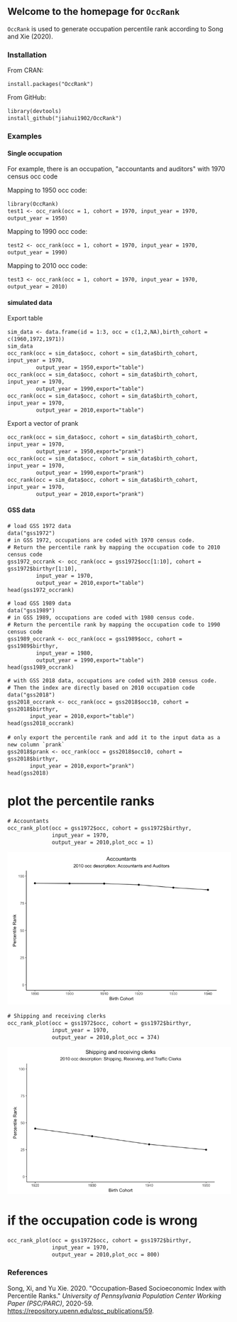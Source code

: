 ## Welcome to the homepage for `OccRank`
`OccRank` is used to generate occupation percentile rank according to Song and Xie (2020). 

### Installation

From CRAN:
```
install.packages("OccRank")
```

From GitHub:
```
library(devtools)
install_github("jiahui1902/OccRank")
```

### Examples

#### Single occupation

For example, there is an occupation, "accountants and auditors" with 1970 census occ code

Mapping to 1950 occ code:

```
library(OccRank)
test1 <- occ_rank(occ = 1, cohort = 1970, input_year = 1970, output_year = 1950)
```

Mapping to 1990 occ code:
```
test2 <- occ_rank(occ = 1, cohort = 1970, input_year = 1970, output_year = 1990)
```

Mapping to 2010 occ code:
```
test3 <- occ_rank(occ = 1, cohort = 1970, input_year = 1970, output_year = 2010)
```

#### simulated data

Export table

```
sim_data <- data.frame(id = 1:3, occ = c(1,2,NA),birth_cohort = c(1960,1972,1971))
sim_data
occ_rank(occ = sim_data$occ, cohort = sim_data$birth_cohort, input_year = 1970, 
         output_year = 1950,export="table")
occ_rank(occ = sim_data$occ, cohort = sim_data$birth_cohort, input_year = 1970, 
         output_year = 1990,export="table")
occ_rank(occ = sim_data$occ, cohort = sim_data$birth_cohort, input_year = 1970, 
         output_year = 2010,export="table")
```


Export a vector of prank

```
occ_rank(occ = sim_data$occ, cohort = sim_data$birth_cohort, input_year = 1970, 
         output_year = 1950,export="prank")
occ_rank(occ = sim_data$occ, cohort = sim_data$birth_cohort, input_year = 1970, 
         output_year = 1990,export="prank")
occ_rank(occ = sim_data$occ, cohort = sim_data$birth_cohort, input_year = 1970, 
         output_year = 2010,export="prank")

```

#### GSS data

```
# load GSS 1972 data
data("gss1972")
# in GSS 1972, occupations are coded with 1970 census code. 
# Return the percentile rank by mapping the occupation code to 2010 census code
gss1972_occrank <- occ_rank(occ = gss1972$occ[1:10], cohort = gss1972$birthyr[1:10],
         input_year = 1970,
         output_year = 2010,export="table")
head(gss1972_occrank)
```


```
# load GSS 1989 data
data("gss1989")
# in GSS 1989, occupations are coded with 1980 census code. 
# Return the percentile rank by mapping the occupation code to 1990 census code
gss1989_occrank <- occ_rank(occ = gss1989$occ, cohort = gss1989$birthyr,
         input_year = 1980,
         output_year = 1990,export="table")
head(gss1989_occrank)
```

```
# with GSS 2018 data, occupations are coded with 2010 census code.
# Then the index are directly based on 2010 occupation code
data("gss2018")
gss2018_occrank <- occ_rank(occ = gss2018$occ10, cohort = gss2018$birthyr,
       input_year = 2010,export="table")
head(gss2018_occrank)

# only export the percentile rank and add it to the input data as a new column `prank`
gss2018$prank <- occ_rank(occ = gss2018$occ10, cohort = gss2018$birthyr,
       input_year = 2010,export="prank")
head(gss2018)
```

# plot the percentile ranks
```
# Accountants
occ_rank_plot(occ = gss1972$occ, cohort = gss1972$birthyr,
              input_year = 1970,
              output_year = 2010,plot_occ = 1)
```
![alt text](./figures/figure1.png?raw=true "Accountants")

```
# Shipping and receiving clerks
occ_rank_plot(occ = gss1972$occ, cohort = gss1972$birthyr,
              input_year = 1970,
              output_year = 2010,plot_occ = 374)
```
![alt text](./figures/figure2.png?raw=true "Shipping and receiving clerks")

# if the occupation code is wrong
```
occ_rank_plot(occ = gss1972$occ, cohort = gss1972$birthyr,
              input_year = 1970,
              output_year = 2010,plot_occ = 800)
```



### References

Song, Xi, and Yu Xie. 2020. "Occupation-Based Socioeconomic Index with Percentile Ranks." *University of Pennsylvania Population Center Working Paper (PSC/PARC)*, 2020-59. https://repository.upenn.edu/psc_publications/59.

